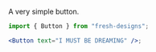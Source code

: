 A very simple button.

```jsx
import { Button } from "fresh-designs";

<Button text="I MUST BE DREAMING" />;
```
